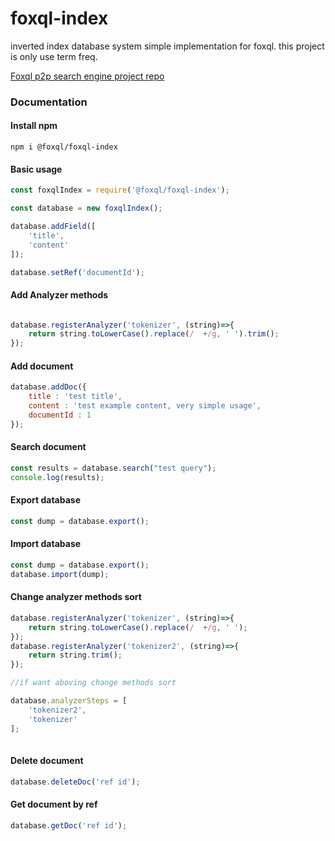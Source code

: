 # foxql-index
inverted index database system simple implementation for foxql.
this project is only use term freq.

[Foxql p2p search engine project repo](https://github.com/boraozer/foxql "Foxql p2p search engine project repo")

### Documentation

#### Install npm
```
npm i @foxql/foxql-index
```

#### Basic usage
``` javascript
const foxqlIndex = require('@foxql/foxql-index');

const database = new foxqlIndex();

database.addField([
    'title',
    'content'
]);

database.setRef('documentId');
```

#### Add Analyzer methods
``` javascript

database.registerAnalyzer('tokenizer', (string)=>{
    return string.toLowerCase().replace(/  +/g, ' ').trim();
}); 

```

#### Add document
``` javascript 
database.addDoc({
    title : 'test title',
    content : 'test example content, very simple usage',
    documentId : 1
});
```

#### Search document
``` javascript 
const results = database.search("test query");
console.log(results);
```


#### Export database
``` javascript
const dump = database.export();
```

#### Import database
``` javascript
const dump = database.export();
database.import(dump);
```

#### Change analyzer methods sort
``` javascript
database.registerAnalyzer('tokenizer', (string)=>{
    return string.toLowerCase().replace(/  +/g, ' ');
}); 
database.registerAnalyzer('tokenizer2', (string)=>{
    return string.trim();
}); 

//if want aboving change methods sort

database.analyzerSteps = [
    'tokenizer2',
    'tokenizer'
];
    
```

#### Delete document
``` javascript
database.deleteDoc('ref id');
```

#### Get document by ref
``` javascript
database.getDoc('ref id');
```